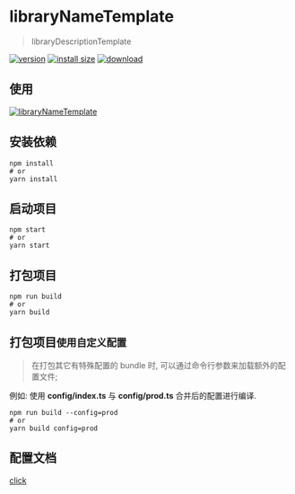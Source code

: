 # libraryNameTemplate

> libraryDescriptionTemplate

[![version][version-tag]][npm-url]
[![install size][size-tag]][size-url]
[![download][download-tag]][npm-url]

## 使用

[![libraryNameTemplate][install-tag]][npm-url]

[npm-url]: https://npmjs.org/package/libraryNameTemplate
[install-tag]: https://nodei.co/npm/libraryNameTemplate.png
[version-tag]: https://img.shields.io/npm/v/libraryNameTemplate/latest.svg?logo=npm
[size-tag]: https://packagephobia.com/badge?p=libraryNameTemplate@latest
[size-url]: https://packagephobia.com/result?p=libraryNameTemplate@latest
[download-tag]: https://img.shields.io/npm/dm/libraryNameTemplate.svg?logo=docusign

## 安装依赖

```shell
npm install
# or
yarn install
```

## 启动项目

```shell
npm start
# or
yarn start
```

## 打包项目

```shell
npm run build
# or
yarn build
```

## 打包项目`使用自定义配置`

> 在打包其它有特殊配置的 bundle 时, 可以通过命令行参数来加载额外的配置文件;

例如: 使用 **config/index.ts** 与 **config/prod.ts** 合并后的配置进行编译.

```shell
npm run build --config=prod
# or
yarn build config=prod
```

## 配置文档

[click](https://monako97.github.io/neko-ui/@moneko/core)
